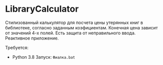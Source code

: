 # LibraryCalculator
Стилизованный калькулятор для посчета цены утерянных книг в библиотеке, согласно заданным коэфициентам. 
Конечная цена зависит от значений 4-х полей. Есть защита от неправильного ввода. Реактивное приложение.


Требуется:
 - Python 3.8
Запуск:
``` Фиалка.bat ```